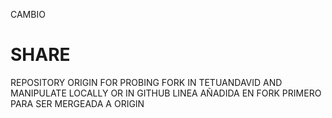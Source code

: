CAMBIO
# SHARE
REPOSITORY ORIGIN FOR PROBING FORK IN TETUANDAVID AND MANIPULATE LOCALLY OR IN GITHUB
LINEA AÑADIDA EN FORK PRIMERO PARA SER MERGEADA A ORIGIN
